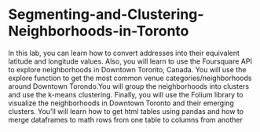 # Segmenting-and-Clustering-Neighborhoods-in-Toronto
In this lab, you can learn how to convert addresses into their equivalent latitude and longitude values. Also, you will learn to use the Foursquare API to explore neighborhoods in Downtown Toronto, Canada. You will use the explore function to get the most common venue categories/neighborhoods around Downtown Torondo.You will group the neighborhoods into clusters and use the k-means clustering. Finally, you will use the Folium library to visualize the neighborhoods in Downtown Toronto and their emerging clusters.
You'll will learn how to get html tables using pandas and how to merge dataframes to math rows from one table to columns from another

